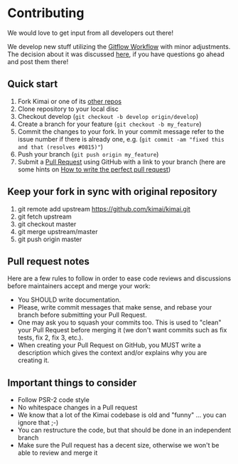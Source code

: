 Contributing
===================

We would love to get input from all developers out there!

We develop new stuff utilizing the [Gitflow Workflow](https://www.atlassian.com/git/tutorials/comparing-workflows/gitflow-workflow) with minor adjustments.
The decision about it was discussed [here](https://github.com/kimai/kimai/issues/584), if you have questions go ahead and post them there! 

## Quick start

1. Fork Kimai or one of its [other repos][1]
2. Clone repository to your local disc
3. Checkout develop (`git checkout -b develop origin/develop`)
4. Create a branch for your feature (`git checkout -b my_feature`)
5. Commit the changes to your fork. In your commit message refer to the issue number if there is already one, e.g. (`git commit -am "fixed this and that (resolves #0815)"`)
6. Push your branch (`git push origin my_feature`)
7. Submit a [Pull Request][2] using GitHub with a link to your branch (here are some hints on [How to write the perfect pull request](https://github.com/blog/1943-how-to-write-the-perfect-pull-request))

## Keep your fork in sync with original repository

1. git remote add upstream https://github.com/kimai/kimai.git
2. git fetch upstream
3. git checkout master
4. git merge upstream/master
5. git push origin master

## Pull request notes

Here are a few rules to follow in order to ease code reviews and discussions before maintainers accept and merge your work:

* You SHOULD write documentation.
* Please, write commit messages that make sense, and rebase your branch before submitting your Pull Request.
* One may ask you to squash your commits too. This is used to "clean" your Pull Request before merging it (we don't want commits such as fix tests, fix 2, fix 3, etc.).
* When creating your Pull Request on GitHub, you MUST write a description which gives the context and/or explains why you are creating it.

## Important things to consider

* Follow PSR-2 code style
* No whitespace changes in a Pull request
* We know that a lot of the Kimai codebase is old and "funny" ... you can ignore that ;-)
* You can restructure the code, but that should be done in an independent branch
* Make sure the Pull request has a decent size, otherwise we won't be able to review and merge it

[1]: https://github.com/kimai
[2]: https://github.com/kimai/kimai/pulls
